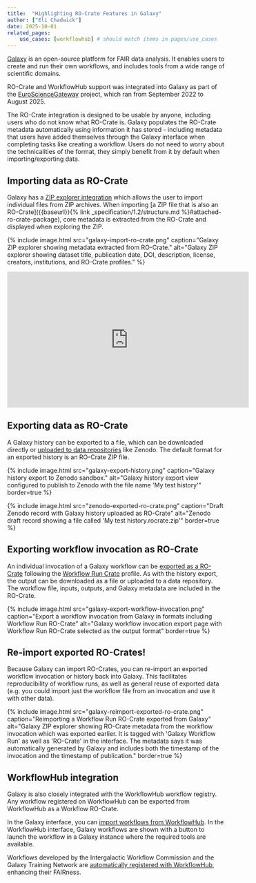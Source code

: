 ```yaml
---
title:  "Highlighting RO-Crate Features in Galaxy"
author: ["Eli Chadwick"]
date: 2025-10-01
related_pages:
    use_cases: [workflowhub] # should match items in pages/use_cases
---
```


[Galaxy](https://galaxyproject.org) is an open-source platform for FAIR data analysis. It enables users to create and run their own workflows, and includes tools from a wide range of scientific domains. 

RO-Crate and WorkflowHub support was integrated into Galaxy as part of the [EuroScienceGateway](https://galaxyproject.org/projects/esg/) project, which ran from September 2022 to August 2025.

The RO-Crate integration is designed to be usable by anyone, including users who do not know what RO-Crate is. Galaxy populates the RO-Crate metadata automatically using information it has stored - including metadata that users have added themselves through the Galaxy interface when completing tasks like creating a workflow. Users do not need to worry about the technicalities of the format, they simply benefit from it by default when importing/exporting data.

## Importing data as RO-Crate

Galaxy has a [ZIP explorer integration](https://docs.galaxyproject.org/en/master/releases/25.0_announce_user.html#add-zip-explorer-to-import-individual-files-from-local-or-remote-zip-archives) which allows the user to import individual files from ZIP archives. When importing [a ZIP file that is also an RO-Crate]({{baseurl}}{% link _specification/1.2/structure.md %}#attached-ro-crate-package), core metadata is extracted from the RO-Crate and displayed when exploring the ZIP.

{% include image.html src="galaxy-import-ro-crate.png" caption="Galaxy ZIP explorer showing metadata extracted from RO-Crate." alt="Galaxy ZIP explorer showing dataset title, publication date, DOI, description, license, creators, institutions, and RO-Crate profiles." %}

<iframe width="560" height="315" src="https://www.youtube.com/embed/oqEUHoCcEPo?si=bwR3KekmBjw_LCsR" title="YouTube video player" frameborder="0" allow="accelerometer; autoplay; clipboard-write; encrypted-media; gyroscope; picture-in-picture; web-share" referrerpolicy="strict-origin-when-cross-origin" allowfullscreen></iframe>

## Exporting data as RO-Crate

A Galaxy history can be exported to a file, which can be downloaded directly or [uploaded to data repositories](https://galaxyproject.org/news/2025-03-10-inveniordm-integration-update/) like Zenodo. The default format for an exported history is an RO-Crate ZIP file.

{% include image.html src="galaxy-export-history.png" caption="Galaxy history export to Zenodo sandbox." alt="Galaxy history export view configured to publish to Zenodo with the file name 'My test history'" border=true %}

{% include image.html src="zenodo-exported-ro-crate.png" caption="Draft Zenodo record with Galaxy history uploaded as RO-Crate" alt="Zenodo draft record showing a file called 'My test history.rocrate.zip'" border=true %}

## Exporting workflow invocation as RO-Crate

An individual invocation of a Galaxy workflow can be [exported as a RO-Crate](https://galaxyproject.org/news/2023-02-23-structured-data-exports-ro-bco/) following the [Workflow Run Crate](https://www.researchobject.org/workflow-run-crate/profiles/workflow_run_crate/) profile. As with the history export, the output can be downloaded as a file or uploaded to a data repository. The workflow file, inputs, outputs, and Galaxy metadata are included in the RO-Crate.

{% include image.html src="galaxy-export-workflow-invocation.png" caption="Export a workflow invocation from Galaxy in formats including Workflow Run RO-Crate" alt="Galaxy workflow invocation export page with Workflow Run RO-Crate selected as the output format" border=true %}

## Re-import exported RO-Crates!

Because Galaxy can import RO-Crates, you can re-import an exported workflow invocation or history back into Galaxy. This facilitates reproducibility of workflow runs, as well as general reuse of exported data (e.g. you could import just the workflow file from an invocation and use it with other data).

{% include image.html src="galaxy-reimport-exported-ro-crate.png" caption="Reimporting a Workflow Run RO-Crate exported from Galaxy" alt="Galaxy ZIP explorer showing RO-Crate metadata from the workflow invocation which was exported earlier. It is tagged with 'Galaxy Workflow Run' as well as 'RO-Crate' in the interface. The metadata says it was automatically generated by Galaxy and includes both the timestamp of the invocation and the timestamp of publication." border=true %}

## WorkflowHub integration

Galaxy is also closely integrated with the WorkflowHub workflow registry. Any workflow registered on WorkflowHub can be exported from WorkflowHub as a Workflow RO-Crate.

In the Galaxy interface, you can [import workflows from WorkflowHub](https://training.galaxyproject.org/training-material/faqs/galaxy/workflows_run_wfh.html). In the WorkflowHub interface, Galaxy workflows are shown with a button to launch the workflow in a Galaxy instance where the required tools are available.

Workflows developed by the Intergalactic Workflow Commission and the Galaxy Training Network are [automatically registered with WorkflowHub](https://training.galaxyproject.org/training-material/news/2025/09/02/gtn-workflowhub.html), enhancing their FAIRness.
